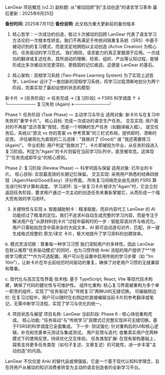 LanGear 项目概览 (v2.2)
副标题: 从"被动回顾"到"主动创造"的语言学习革命
最后更新：2025年6月25日

**备份时间**: 2025年7月11日
**备份说明**: 此文档为重大更新前的备份版本

1. 核心哲学：一次成功的创造，胜过十次被动的回顾
LanGear 代表了语言学习方法论的一次根本性转变。我们不再满足于传统间隔重复系统（SRS）中基于被动识别的复习模式，而是坚定地拥抱以主动创造 (Active Creation) 为核心的、任务驱动的学习范式。
我们相信，语言能力的真正掌握源于应用。一次成功的翻译或复述任务，其所调动的理解、检索、组织、产出等认知过程，能够形成比多次被动浏览更深刻、更稳固的记忆痕迹。这便是 LanGear 的基石。

2. 核心架构：双相学习系统 (Two-Phase Learning System)
为了实现上述哲学，LanGear 设计了一套创新的双相学习系统，将学习过程清晰地划分为两个阶段，完美实现了最初设想的状态机模型:

新卡片 → [任务阶段] → 任务完成 → [复习阶段] → FSRS 科学调度
↑                                      ↓
└───────── 复习失败 (Again) ←───────────┘

Phase 1: 任务阶段 (Task Phase) — 主动学习与毕业
适用对象: 新卡片与在复习中失败的"重学卡片"。
核心目标: 完成一次成功的语言生产任务。
交互实现:
用户面对的不再是"显示答案"按钮，而是一个明确的生产任务（如翻译输入框）。
提交任务后，系统以"原文 vs 你的答案 vs 参考答案"的三栏式布局，提供即时、清晰的反馈。
评估被简化为直观的二元选择："我做对了 (Good)" 或 "我还需要练习 (Again)"。
毕业机制: 用户判定"我做对了"，卡片即被视为毕业，从任务阶段进入复习阶段。判定为"Again"的卡片则留在当前学习队列中，直至被攻克。这体现了"任务完成即毕业"的核心原则。

Phase 2: 复习阶段 (Review Phase) — 科学巩固与保留
适用对象: 已毕业的卡片。
核心目标: 实现最高效的长期记忆保留。
交互实现:
采用用户熟悉的经典四按钮（Again/Hard/Good/Easy）评分界面。
所有复习间隔完全由先进的 FSRS 算法进行科学计算和调度。
学习闭环: 当一张复习卡片被评为"Again"时，它会立刻返回任务阶段，要求用户通过一次主动的创造任务来重新掌握它，从而形成一个强大而有效的学习闭环。

3. 关键特性与实现
a. 智能辅助制卡：精准赋能，而非内容代工
LanGear 的 AI 功能经过了精准的定位。我们不追求AI自动生成完整的学习内容，而是专注于解决用户在"从原材料到卡片"过程中最耗时的一步：智能双语对齐与格式化。用户只需粘贴包含中英夹杂的大段文本，AI 即可自动逐句对齐、匹配，并一键生成格式规整的 原文/译文 卡片，极大地提升了学习资料的创建效率。

b. 模式灵活切换：尊重每一种学习习惯
我们深知用户的多样性，因此 LanGear 在默认推荐"任务驱动模式"的同时，也为习惯传统 Anki 流程的用户提供了**"传统学习模式"**作为可选配置。用户可以在设置中启用传统的学习步骤（如 "1m 10m"），让新卡片在毕业前经历时间驱动的重复，确保了对老用户习惯的无缝兼容和尊重。

c. 现代化与高交互性界面
技术栈: 基于 TypeScript, React, Vite 等现代技术构建，确保了代码的健壮性与可维护性。
组件化重构: 核心复习界面被重构为多个单一职责的组件，实现了"任务驱动"与"传统复习"两种UI的无缝切换。
可编辑侧边栏: 在复习过程中，用户可以随时在右侧边栏直接编辑当前卡片的参考翻译或笔记，无需中断学习流程，实现了学习与优化的统一。

4. 项目状态与展望
项目名称: LanGear
当前阶段: Phase 6 - 核心体验重构完成。
核心功能: "任务驱动"与"传统学习"双模式已完整实现并可无缝切换。基于FSRS的科学调度已全面集成。
下一步:
测试强化: 针对重构后的UI和核心逻辑，补充和完善单元测试与集成测试。
用户反馈与迭代: 收集真实用户在两种模式下的使用反馈，持续优化交互体验。
任务类型扩展: 在现有架构基础上，探索支持更多任务类型（如句子复述、文章复述）的可能性，进一步丰富"主动创造"的内涵。

LanGear 不仅仅是 Anki 的替代品或增强版，它是一个基于现代认知科学理念，旨在将用户从被动的知识消费者转变为主动的语言创造者的全新学习平台。 